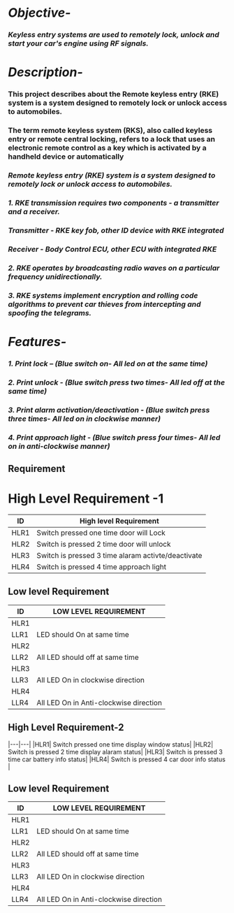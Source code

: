 # *Objective-*

### *Keyless entry systems are used to remotely lock, unlock and start your car's engine using RF signals.*

# *Description-*

### **This project describes about the Remote keyless entry (RKE) system is a system designed to remotely lock or unlock access to automobiles.** 

### **The term remote keyless system (RKS), also called keyless entry or remote central locking, refers to a lock that uses an electronic remote control as a key which is activated by a handheld device or automatically**

### *Remote keyless entry (RKE) system is a system designed to remotely lock or unlock access to automobiles.* 

### *1.	 RKE transmission requires two components - a transmitter and a receiver.* 
### *Transmitter - RKE key fob, other ID device with RKE integrated* 
### *Receiver - Body Control ECU, other ECU with integrated RKE* 
### *2.	 RKE operates by broadcasting radio waves on a particular frequency unidirectionally.* 
### *3.	RKE systems implement encryption and rolling code algorithms to prevent car thieves from intercepting and spoofing the telegrams.* 


# *Features-*

### *1. Print lock – (Blue switch on- All led on at the same time)*

### *2. Print unlock - (Blue switch press two times- All led off at the same time)*

### *3. Print alarm activation/deactivation - (Blue switch press three times- All led on in clockwise manner)*

### *4. Print approach light - (Blue switch press four times- All led on in anti-clockwise manner)*

## Requirement

# High Level Requirement -1

|ID|High level Requirement|
|---|---|
|HLR1| Switch pressed one time door will Lock|
|HLR2| Switch is pressed 2 time door will unlock|
|HLR3| Switch is pressed 3 time alaram activte/deactivate|
|HLR4| Switch is pressed 4 time approach light|

## Low level Requirement
|ID|LOW LEVEL REQUIREMENT|
|---|---|
|HLR1|
|LLR1|LED  should On at same time |
|HLR2|
|LLR2|All LED should off at same time|
|HLR3|
|LLR3|All LED On in clockwise direction|
|HLR4|
|LLR4|All LED On in Anti-clockwise direction|

## High Level Requirement-2
|---|---|
|HLR1| Switch pressed one time display window status|
|HLR2| Switch is pressed 2 time display alaram status|
|HLR3| Switch is pressed 3 time car battery info status|
|HLR4| Switch is pressed 4 car door info status |

## Low level Requirement
|ID|LOW LEVEL REQUIREMENT|
|---|---|
|HLR1|
|LLR1|LED  should On at same time |
|HLR2|
|LLR2|All LED should off at same time|
|HLR3|
|LLR3|All LED On in clockwise direction|
|HLR4|
|LLR4|All LED On in Anti-clockwise direction|







